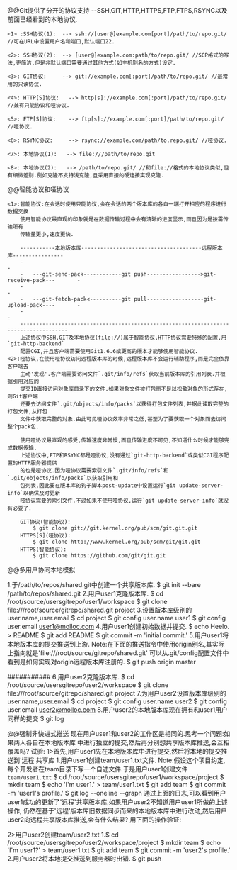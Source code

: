 @@Git提供了分开的协议支持
	--SSH,GIT,HTTP,HTTPS,FTP,FTPS,RSYNC以及前面已经看到的本地协议.

	<1> :SSH协议(1):	--> ssh://[user@]example.com[port]/path/to/repo.git/ //可在URL中设置用户名和端口,默认端口22.

	<2>: SSH协议(2):	-->	[user@]example.com:path/to/repo.git/ //SCP格式的写法,更简洁,但是非默认端口需要通过其他方式(如主机别名的方式)设定.

	<3>: GIT协议:   	--> git://example.com[:port]/path/to/repo.git/ //最常用的只读协议.

	<4>: HTTP[S]协议:   --> http[s]://example.com[:port]/path/to/repo.git/ //兼有只能协议和哑协议.

	<5>: FTP[S]协议:    --> ftp[s]://example.com[:port]/path/to/repo.git/ //哑协议.

	<6>: RSYNC协议:     --> rsync://example.com/path/to.repo.git/ //哑协议.

	<7>: 本地协议(1):   --> file:///path/to/repo.git

	<8>: 本地协议(2):   --> /path/to/repo.git/ //和file://格式的本地协议类似,但有细微差别.例如克隆不支持浅克隆,且采用直接的硬连接实现克隆.

@@智能协议和哑协议

	<1>:智能协议:在会话时使用只能协议,会在会话的两个版本库的各自一端打开相应的程序进行数据交换.
		使用智能协议最直观的印象就是在数据传输过程中会有清晰的进度显示,而且因为是按需传输所有
		传输量更小,速度更快.

		-----------本地版本库--------------------------------------远程版本库----------------
		-																					-
		-	---git-send-pack------------git push----------------->git-receive-pack---   	-
		-																					-
		-	---git-fetch-pack<----------git pull------------------git-upload-pack----		-
		-																					-
		-------------------------------------------------------------------------------------
		上述协议中SSH,GIT及本地协议(file://)属于智能协议,HTTP协议需要特殊的配置,用`git-http-backend`
		配置CGI,并且客户端需要使用Git1.6.6或更高的版本才能够使用智能协议.
	<2>:哑协议,在使用哑协议访问远程版本库的时候,远程版本库不会运行辅助程序,而是完全依靠客户端去
		主动'发现'.客户端需要访问文件`.git/info/refs`获取当前版本库的引用列表.并根据引用对应的
		提交ID直接访问对象库目录下的文件.如果对象文件被打包而不是以松散对象的形式存在,则Git客户端
		还要去访问文件`.git/objects/info/packs`以获得打包文件列表,并据此读取完整的打包文件,从打包
		文件中获取完整的对象.由此可见哑协议效率非常之低,甚至为了要获取一个对象而去访问整个pack包.

		使用哑协议最直观的感受,传输速度非常慢,而且传输进度不可见,不知道什么时候才能够完成数据传输,
		上述协议中,FTP和RSYNC都是哑协议,没有通过`git-http-backend`或类似CGI程序配置的HTTP服务器提供
		的也是哑协议.因为哑协议需要索引文件`.git/info/refs`和`.git/objects/info/packs`以获取引用和
		包列表,因此要在版本库的钩子脚本post-update中设置运行`git update-server-info`以确保及时更新
		哑协议需要的索引文件.不过如果不使用哑协议,运行`git update-server-info`就没有必要了.

		GIT协议(智能协议):
			$ git clone git://git.kernel.org/pub/scm/git.git.git
		HTTPS[S](哑协议):
			$ git clone http://www.kernel.org/pub/scm/git/git.git
		HTTPS(智能协议):
			$ git clone https://github.com/git/git.git

@@多用户协同本地模拟

1.于/path/to/repos/shared.git中创建一个共享版本库.
$ git init --bare /path/to/repos/shared.git
2.用户user1克隆版本库.
$ cd /root/source/usersgitrepo/user1/workspace
$ git clone file:///root/source/gitrepo/shared.git project
3.设置版本库级别的user.name,user.email
$ cd project
$ git config user.name user1
$ git config user.email user1@molloc.com
4.用户user1创建初始数据并提交.
$ echo Heelo. > README
$ git add README
$ git commit -m 'initial commit.'
5.用户user1将本地版本库的提交推送到上游.
Note:在下面的推送指令中使用origin别名,其实际上指向就是'file:///root/source/gitrepo/shared.git'
	 可以从.git/config配置文件中看到是如何实现对origin远程版本库注册的.
$ git push origin master

###########
6.用户user2克隆版本库.
$ cd /root/source/usersgitrepo/user2/workspace
$ git clone file:///root/source/gitrepo/shared.git project
7.为用户user2设置版本库级别的user.name,user.email
$ cd project
$ git config user.name user2
$ git config user.email user2@molloc.com
8.用户user2的本地版本库现在拥有和user1用户同样的提交
$ git log

@@强制非快进式推送
现在用户user1和user2的工作区是相同的.思考一个问题:如果两人各自在本地版本库
中进行独立的提交,然后再分别想共享版本库推送,会互相覆盖吗?
试验:
1>首先,用户user1先在本地版本库中进行提交,然后将本地的提交推送到'远程'共享库
	1.用户user1创建team/user1.txt文件.
		Note:假设这个项目约定,每个开发者在team目录下写一个自述文件.于是用户user1创建文件`team/user1.txt`
	$ cd /root/source/usersgitrepo/user1/workspace/project
	$ mkdir team
	$ echo 'I\'m user1.' > team/user1.txt
	$ git add team
	$ git commit -m 'user1\'s profile.'
	$ git log --oneline --graph
通过上面的日志,可以看到用户user1成功的更新了'远程'共享版本库,如果用户user2不知道用户user1所做的上述操作,
仍然在基于'远程'版本库旧数据同步而来的本地版本库中进行改动,然后用户user2向远程共享版本库推送,会有什么结果?
用下面的操作验证:

2>用户user2创建team/user2.txt
	1.$ cd /root/source/usersgitrepo/user2/workspace/project
	  $ mkdir team
	  $ echo 'I\'m user1?' > team/user1.txt
	  $ git add team
	  $ git commit -m 'user2\'s profile.'
	2.用户user2将本地提交推送到服务器时出错.
	  $ git push

